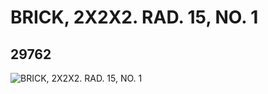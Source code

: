 # BRICK, 2X2X2. RAD. 15, NO. 1
## 29762
![BRICK, 2X2X2. RAD. 15, NO. 1](https://lc-www-live-s.legocdn.com/media/bricks/5/2/6175399.jpg)